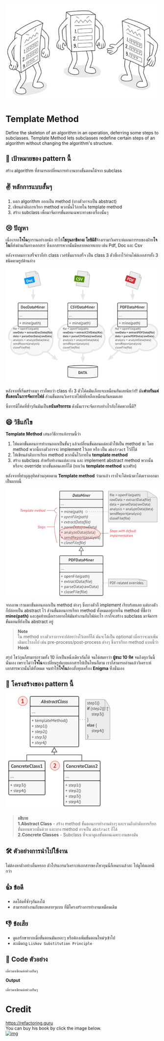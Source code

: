 ![img](assets/templatemethod/template-method.png)

# Template Method

Define the skeleton of an algorithm in an operation, deferring some steps to subclasses. Template Method lets subclasses redefine certain steps of an algorithm without changing the algorithm's structure.

## 🎯 เป้าหมายของ pattern นี้
สร้าง algorithm ที่สามารถเปลี่ยนการทำงานบางขั้นตอนได้จาก subclass

## ✌ หลักการแบบสั้นๆ
1. แตก algorithm ออกเป็น method (บางตัวอาจะเป็น abstract)
1. เขียนลำดับการเรียก method พวกนั้นไว้ภายใน template method
1. สร้าง subclass เพื่อมาจัดการขั้นตอนเฉพาะทางของเรื่องนั้นๆ

## 😢 ปัญหา
เนื่องจาก**โจโฉ**รุกรานอย่างหนัก ทำให้**โชกุนอาชิคางะ โยชิมิสึ**จ้างเรามาวิเคราะห์แผนการรบของฝ่าย**โจโฉ**ที่ส่งผ่านกันทางเอกสาร ซึ่งเอกสารพวกนั้นมีหลากหลายแบบ เช่น Pdf, Doc และ Csv

หลังจากดมกาวเสร็จเราก็ทำ class เวอร์ชั่นแรกเสร็จ เป็น class 3 ตัวที่เอาไว้อ่านไฟล์เอกสารทั้ง 3 ชนิดตามรูปด้านล่าง

![img](assets/templatemethod/problem.png)

หลังจากที่เริ่มสร่างเมา เราก็พบว่า class ทั้ง 3 ตัวโค้ดมันเกือบจะเหมือนกันเลยนิหว่า!! มัน**ต่างกันแค่ขั้นตอนในการจัดการไฟล์** ส่วนขั้นตอนวิเคราะห์ไฟล์ที่เหลือเหมือนกันหมดเลย

ซึ่งการมีโค้ดที่ซ้ำๆกันมันเป็น**อนันตริยกรรม** ดังนั้นเราจะจัดการอย่างไรกับโค้ดพวกนี้ดี?

## 😄 วิธีแก้ไข
**Template Method** เสนอวิธีการแก้กรรมนี้ว่า 

1. ให้แตกขั้นตอนการทำงานออกเป็นขั้นๆ แล้วเปลี่ยนขั้นตอนแต่ละตัวให้เป็น method ซะ โดย method พวกนี้บางตัวอาจจะ implement ไว้เลย หรือ เป็น `abstract` ไว้ก็ได้ 
1. ให้เขียนลำดับการเรียก method พวกนั้นไว้ภายใน **template method** 
1. สร้าง subclass สำหรับทำงานแต่ละงาน และ implement abstract method พวกนั้น หรือจะ override บางขั้นตอนเลยก็ได้ (ยกเว้น **template method** นะเฟร้ย)

หลังจากที่ทําบุญอุทิศส่วนกุศลตาม **Template method** ว่ามาแล้ว เราก็จะได้หน้าตาโค้ดเราออกมาเป็นแบบนี้

![img](assets/templatemethod/solution-en.png)

จากภาพ เราแตกขั้นตอนออกเป็น method ต่างๆ ซึ่งบางตัวก็ implement เรียบร้อยเลย แต่บางตัวก็ปล่อยเป็น abstract ไว้ ส่วนขั้นตอนการเรียก method ทั้งหมดอยู่ภายใน method ที่ชื่อว่า **mine(path)** และสุดท้ายเมื่อเราอยากให้มันทำงานกับไฟล์อะไร เราก็จะสร้าง subclass มาจัดการขั้นตอนที่ยังเป็น abstract อยู่

> **Note**  
ใน method บางตัวเราอาจจะปล่อยว่างไว้เลยก็ได้ มันจะได้เป็น optional เผื่อเราจะมาเพิ่มเติมอะไรลงไป เช่น pre-process/post-process ต่างๆ ซึ่งเราเรียก method แบบนี้ว่า  **Hook**

สรุป โชว์กุนก็สามารถรวมทั้ง 10 ก๊กเป็นหนึ่งเดียวกันได้ จนได้สมยาว่า **ผู้ชนะ 10 ทิศ** จนถึงทุกวันนี้นั่นเอง เพราะไม่ว่า**โจโฉ**จะเปลี่ยนรูปแบบเอกสารไปเป็นไหนก็ตาม เราก็สามารถอ่านแล้ววิเคราะห์เอกสารพวกนั้นได้ทั้งหมด จนทำให้**โจโฉ**ต้องสั่งทุบเครื่อง **Enigma** ทิ้งนั่นเอง

## 📌 โครงสร้างของ pattern นี้
![img](assets/templatemethod/structure-indexed.png)

> **อธิบาย**  
**1.Abstract Class** - สร้าง method ขั้นตอนการทำงานต่างๆ และรวมถึงลำดับการเรียกขั้นตอนพวกนั้นด้วย และบาง method อาจเป็น `abstract` ก็ได้  
**2.Concrete Classes** - Subclass ที่จะมาดูแลขั้นตอนเฉพาะงานของมัน

## 🛠 ตัวอย่างการนำไปใช้งาน
ไม่ต้องหาตัวอย่างอื่นหรอก ตัวโปรแกรมวิเคราะห์เอกสารของโชวกุนนี่ก็เหมาะแล้วละ ไปดูโค้ดเลยดีกว่า

## 👍 ข้อดี
* ลดโค้ดที่ซ้ำๆกันลงได้
* สามารถทำงานกับของหลายๆแบบ ที่มีโครงสร้างการทำงานเหมือนเดิม

## 👎 ข้อเสีย
* ดูแลรักษายากเมื่อขั้นตอนมันเยอะๆ หรือต้องเพิ่มขั้นตอนใหม่ๆเข้าไป
* ละเมิดกฏ `Liskov Substitution Principle` 

## ‍‍📝 Code ตัวอย่าง
```
เดี๋ยวมาเขียนต่อช่วงเย็นๆ
```

**Output**
```
เดี๋ยวมาเขียนต่อช่วงเย็นๆ
```

# Credit
https://refactoring.guru  
You can buy his book by click the image below.  
[![img](https://refactoring.guru/images/patterns/book/web-cover-en.png)](https://refactoring.guru/design-patterns/book#buy-now)  